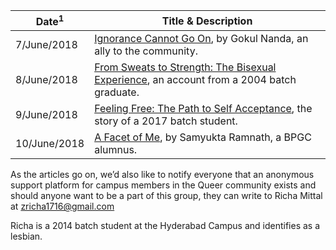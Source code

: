 <!-- TITLE: LGBTQ -->
<!-- SUBTITLE: A compilation of first person accounts, informative pieces and editorials related to the LGBTQ community. -->
<center>

| Date<sup>1</sup> | Title & Description |
| --- | --- |
| 7/June/2018 | [Ignorance Cannot Go On](/news/lgbtq/Ignorance-cant-go-on-refs), by Gokul Nanda, an ally to the community. |
| 8/June/2018 | [From Sweats to Strength: The Bisexual Experience](/news/lgbtq/bisexual-experience), an account from a 2004 batch graduate. |
| 9/June/2018 | [Feeling Free: The Path to Self Acceptance](/news/lgbtq/feeling-free), the story of a 2017 batch student.  |
| 10/June/2018 | [A Facet of Me](/news/lgbtq/facet-of-me), by Samyukta Ramnath, a BPGC alumnus. | 

</center>

As the articles go on, we’d also like to notify everyone that an anonymous support platform for campus members in the Queer community exists and should anyone want to be a part of this group, they can write to Richa Mittal at zricha1716@gmail.com 

Richa is a 2014 batch student at the Hyderabad Campus and identifies as a lesbian.